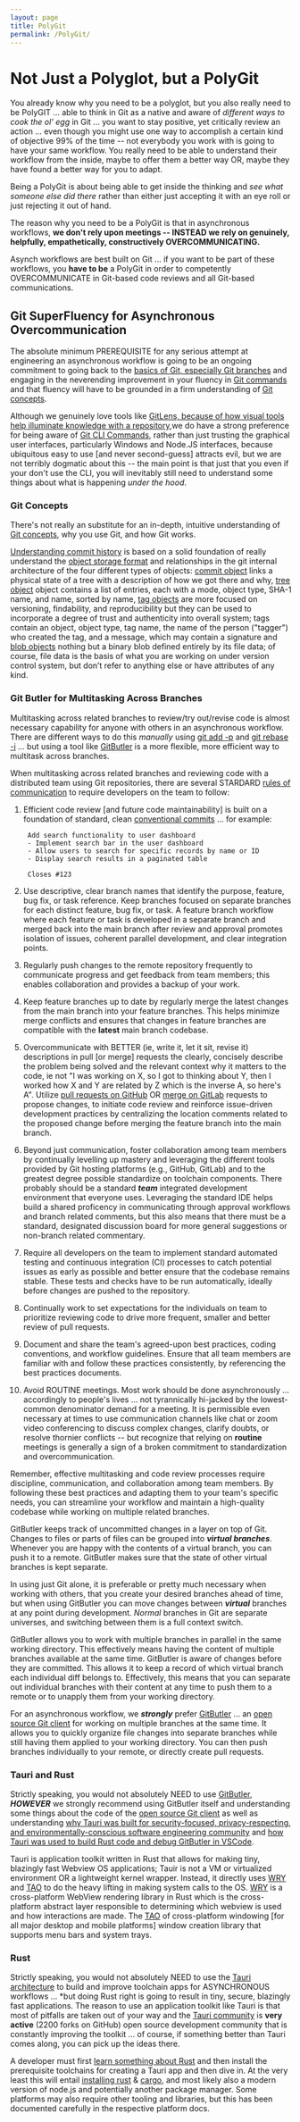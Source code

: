 ```yaml
---
layout: page
title: PolyGit
permalink: /PolyGit/
---
```


# Not Just a Polyglot, but a PolyGit

You already know why you need to be a polyglot, but you also really need to be PolyGIT ... able to think in Git as a native and aware of *different ways to cook the ol' egg* in Git ... you want to stay positive, yet critically review an action ... even though you might use one way to accomplish a certain kind of objective 99% of the time -- not everybody you work with is going to have your same workflow. You really need to be able to understand their workflow from the inside, maybe to offer them a better way OR, maybe they have found a better way for you to adapt. 

Being a PolyGit is about being able to get inside the thinking and *see what someone else did there* rather than either just accepting it with an eye roll or just rejecting it out of hand.

The reason why you need to be a PolyGit is that in asynchronous workflows, **we don't rely upon meetings -- INSTEAD we rely on genuinely, helpfully, empathetically, constructively OVERCOMMUNICATING.**

Asynch workflows are best built on Git ... if you want to be part of these workflows, you **have to be** a PolyGit in order to competently OVERCOMMUNICATE in Git-based code reviews and all Git-based communications.

## Git SuperFluency for Asynchronous Overcommunication

The absolute minimum PREREQUISITE for any serious attempt at engineering an asynchronous workflow is going to be an ongoing commitment to going back to the [basics of Git, especially Git branches](https://github.com/git-guides#create-a-branch) and engaging in the neverending improvement in your fluency in [Git commands](https://git-scm.com/docs/git) and that fluency will have to be grounded in a firm understanding of [Git concepts](https://git-scm.com/docs/user-manual#git-concepts).

Although we genuinely love tools like [GitLens, because of how visual tools help illuminate knowledge with a repository](https://www.gitkraken.com/gitlens?utm_source=gitlens-extension&utm_medium=in-app-links&utm_campaign=gitlens-logo-links),we do have a strong preference for being aware of [Git CLI Commands](https://git-scm.com/docs/git), rather than just trusting the graphical user interfaces, particularly Windows and Node.JS interfaces, because ubiquitous easy to use [and never second-guess] attracts evil, but we are not terribly dogmatic about this -- the main point is that just that you even if your don't use the CLI, you will inevitably still need to understand some things about what is happening *under the hood*.

### Git Concepts

There's not really an substitute for an in-depth, intuitive understanding of [Git concepts](https://git-scm.com/docs/user-manual#git-concepts), why you use Git, and how Git works.  

[Understanding commit history](https://git-scm.com/docs/user-manual#understanding-commits) is based on a solid foundation of really understand the [object storage format](https://git-scm.com/book/en/v2/Git-Internals-Git-Objects) and relationships in the git internal architecture of the four different types of objects: [commit object](https://git-scm.com/docs/user-manual#def_commit_object) links a physical state of a tree with a description of how we got there and why, [tree object](https://git-scm.com/docs/user-manual#def_tree_object) object contains a list of entries, each with a mode, object type, SHA-1 name, and name, sorted by name, [tag objects](https://git-scm.com/docs/user-manual#def_tag_object) are more focused on versioning, findability, and reproducibility but they can be used to incorporate a degree of trust and authenticity into overall system; tags contain an object, object type, tag name, the name of the person ("tagger") who created the tag, and a message, which may contain a signature and [blob objects](https://git-scm.com/docs/user-manual#def_blob_object) nothing but a binary blob defined entirely by its file data; of course, file data is the basis of what you are working on under version control system, but don’t refer to anything else or have attributes of any kind.  

### Git Butler for Multitasking Across Branches

Multitasking across related branches to review/try out/revise code is almost necessary capability for anyone with others in an asynchronous workflow. There are different ways to do this *manually* using [git add -p](https://g.co/gemini/share/9bbd292b1664) and [git rebase -i](https://g.co/gemini/share/dd723bdb9d05) ... but using a tool like [GitButler](https://gitbutler.com/) is a more flexible, more efficient way to multitask across branches.

When multitasking across related branches and reviewing code with a distributed team using Git repositories, there are several STARDARD [rules of communication](https://ben.balter.com/2014/11/06/rules-of-communicating-at-github/) to require developers on the team to follow:

1. Efficient code review [and future code maintainability] is built on a foundation of standard, clean [conventional commits](https://www.conventionalcommits.org/en/v1.0.0/#summary) ... for example: 

        Add search functionality to user dashboard
        - Implement search bar in the user dashboard
        - Allow users to search for specific records by name or ID
        - Display search results in a paginated table
        
        Closes #123

2. Use descriptive, clear branch names that identify the purpose, feature, bug fix, or task reference. Keep branches focused on separate branches for each distinct feature, bug fix, or task. A feature branch workflow where each feature or task is developed in a separate branch and merged back into the main branch after review and approval promotes isolation of issues, coherent parallel development, and clear integration points.

3. Regularly push changes to the remote repository frequently to communicate progress and get feedback from team members; this enables collaboration and provides a backup of your work. 

4. Keep feature branches up to date by regularly merge the latest changes from the main branch into your feature branches. This helps minimize merge conflicts and ensures that changes in feature branches are compatible with the **latest** main branch codebase.

5. Overcommunicate with BETTER (ie, write it, let it sit, revise it) descriptions in pull [or merge] requests the clearly, concisely describe the problem being solved and the relevant context why it matters to the code, ie not "I was working on X, so I got to thinking about Y, then I worked how X and Y are related by Z which is the inverse A, so here's A". Utilize [pull requests on GitHub](https://docs.github.com/en/pull-requests/collaborating-with-pull-requests/proposing-changes-to-your-work-with-pull-requests/about-pull-requests) OR [merge on GitLab](https://docs.gitlab.com/ee/user/project/merge_requests/) requests to propose changes, to initiate code review and reinforce issue-driven development practices by centralizing the location comments related to the proposed change before merging the feature branch into the main branch. 

6. Beyond just communication, foster collaboration among team members by continually levelling up mastery and leveraging the different tools provided by Git hosting platforms (e.g., GitHub, GitLab) and to the greatest degree possible standardize on toolchain components. There probably should be a standard ***team*** integrated development environment that everyone uses. Leveraging the standard IDE helps build a shared proficency in communicating through approval workflows and branch related comments, but this also means that there must be a standard, designated discussion board for more general suggestions or non-branch related commentary. 

7. Require all developers on the team to implement standard automated testing and continuous integration (CI) processes to catch potential issues as early as possible and better ensure that the codebase remains stable. These tests and checks have to be run automatically, ideally before changes are pushed to the repository.

8. Continually work to set expectations for the individuals on team to prioritize reviewing code to drive more frequent, smaller and better review of pull requests.

9. Document and share the team's agreed-upon best practices, coding conventions, and workflow guidelines. Ensure that all team members are familiar with and follow these practices consistently, by referencing the best practices documents.

10. Avoid ROUTINE meetings. Most work should be done asynchronously ... accordingly to people's lives ... not tyrannically hi-jacked by the lowest-common denominator demand for a meeting.  It is permissible even necessary at times to use communication channels like chat or zoom video conferencing to discuss complex changes, clarify doubts, or resolve thornier conflicts -- but recognize that relying on **routine** meetings is generally a sign of a broken commitment to standardization and overcommunication.

Remember, effective multitasking and code review processes require discipline, communication, and collaboration among team members. By following these best practices and adapting them to your team's specific needs, you can streamline your workflow and maintain a high-quality codebase while working on multiple related branches.

GitButler keeps track of uncommitted changes in a layer on top of Git. Changes to files or parts of files can be grouped into ***virtual branches***. Whenever you are happy with the contents of a virtual branch, you can push it to a remote. GitButler makes sure that the state of other virtual branches is kept separate.  

In using just Git alone, it is preferable or pretty much necessary when working with others, that you create your desired branches ahead of time, but when using GitButler you can move changes between ***virtual*** branches at any point during development.  *Normal* branches in Git are separate universes, and switching between them is a full context switch. 

GitButler allows you to work with multiple branches in parallel in the same working directory. This effectively means having the content of multiple branches available at the same time. GitButler is aware of changes before they are committed. This allows it to keep a record of which virtual branch each individual diff belongs to. Effectively, this means that you can separate out individual branches with their content at any time to push them to a remote or to unapply them from your working directory. 

For an asynchronous workflow, we ***strongly*** prefer [GitButler](https://gitbutler.com/) ... an [open source Git client](https://github.com/gitbutlerapp/gitbutler) for working on multiple branches at the same time. It allows you to quickly organize file changes into separate branches while still having them applied to your working directory. You can then push branches individually to your remote, or directly create pull requests. 

### Tauri and Rust

Strictly speaking, you would not absolutely NEED to use [GitButler](https://gitbutler.com/), ***HOWEVER*** we strongly recommend using GitButler itself and understanding some things about the code of the [open source Git client](https://github.com/gitbutlerapp/gitbutler) as well as understanding [why Tauri was built for security-focused, privacy-respecting, and environmentally-conscious software engineering community](https://tauri.app/v1/references/architecture/) and [how Tauri was used to build Rust code and debug GitButler in VSCode](https://blog.gitbutler.com/debugging-tauri-in-vs-code/).

Tauri is application toolkit written in Rust that allows for making tiny, blazingly fast Webview OS applications; Tauir is not a VM or virtualized environment OR a lightweight kernel wrapper. Instead, it directly uses [WRY](https://github.com/tauri-apps/wry) and [TAO](https://github.com/tauri-apps/tao) to do the heavy lifting in making system calls to the OS. [WRY](https://github.com/tauri-apps/wry) is a cross-platform WebView rendering library in Rust which is the cross-platform abstract layer responsible to determining which webview is used and how interactions are made. The [TAO](https://github.com/tauri-apps/tao) of cross-platform windowing [for all major desktop and mobile platforms] window creation library that supports menu bars and system trays. 

### Rust

Strictly speaking, you would not absolutely NEED to use the [Tauri architecture](https://github.com/tauri-apps/tauri/blob/dev/ARCHITECTURE.md) to build and improve toolchain apps for ASYNCHRONOUS workflows ... *but doing Rust right is going to result in tiny, secure, blazingly fast applications. The reason to use an application toolkit like Tauri is that most of pitfalls are taken out of your way and the [Tauri community](https://github.com/tauri-apps) is **very active** (2200 forks on GitHub) open source development community that is constantly improving the toolkit ... of course, if something better than Tauri comes along, you can pick up the ideas there.

A developer must first [learn something about Rust](https://doc.rust-lang.org/book/) and then install the prerequisite toolchains for creating a Tauri app and then dive in. At the very least this will entail [installing rust](https://doc.rust-lang.org/book/ch01-01-installation.html) & [cargo](https://doc.rust-lang.org/book/ch01-03-hello-cargo.html), and most likely also a modern version of node.js and potentially another package manager. Some platforms may also require other tooling and libraries, but this has been documented carefully in the respective platform docs.